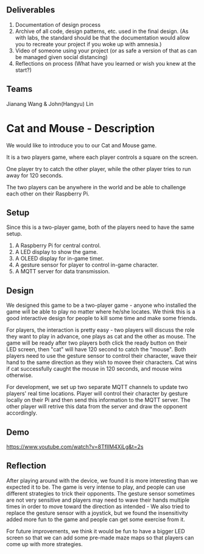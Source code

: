 ## Deliverables

1. Documentation of design process
2. Archive of all code, design patterns, etc. used in the final design. (As with labs, the standard should be that the documentation would allow you to recreate your project if you woke up with amnesia.)
3. Video of someone using your project (or as safe a version of that as can be managed given social distancing)
4. Reflections on process (What have you learned or wish you knew at the start?)

## Teams

Jianang Wang & John(Hangyu) Lin

# Cat and Mouse - Description

We would like to introduce you to our Cat and Mouse game.

It is a two players game, where each player controls a square on the screen.

One player try to catch the other player, while the other player tries to run away for 120 seconds.

The two players can be anywhere in the world and be able to challenge each other on their Raspberry Pi.


## Setup

Since this is a two-player game, both of the players need to have the same setup.
1. A Raspberry Pi for central control.
2. A LED display to show the game.
3. A OLEED display for in-game timer.
4. A gesture sensor for player to control in-game character.
5. A MQTT server for data transmission.

## Design

We designed this game to be a two-player game - anyone who installed the game will be able to play no matter where he/she locates. We think this is a good interactive design for people to kill some time and make some friends.

For players, the interaction is pretty easy - two players will discuss the role they want to play in advance, one plays as cat and the other as mouse. The game will be ready after two players both click the ready button on their LED screen, then "cat" will have 120 second to catch the "mouse". Both players need to use the gesture sensor to control their character, wave their hand to the same direction as they wish to movee their characters. Cat wins if cat successfully caught the mouse in 120 seconds, and mouse wins otherwise.

For development, we set up two separate MQTT channels to update two players' real time locations. Player will control their character by gesture locally on their Pi and then send this information to the MQTT server. The other player will retrive this data from the server and draw the opponent accordingly.



## Demo

https://www.youtube.com/watch?v=8TfllM4XiLg&t=2s


## Reflection

After playing around with the device, we found it is more interesting than we expected it to be. The game is very intense to play, and people can use different strategies to trick their opponents. The gesture sensor sometimes are not very sensitive and players may need to wave their hands multiple times in order to move toward the direction as intended - We also tried to replace the gesture sensor with a joystick, but we found the insensitivity added more fun to the game and people can get some exercise from it.

For future improvements, we think it would be fun to have a bigger LED screen so that we can add some pre-made maze maps so that players can come up with more strategies.
